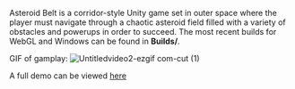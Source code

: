 Asteroid Belt is a corridor-style Unity game set in outer space where the player must navigate through a chaotic asteroid field filled with a variety of obstacles and powerups in order to succeed. The most recent builds for WebGL and Windows can be found in **Builds/**.

GIF of gamplay:
![Untitledvideo2-ezgif com-cut (1)](https://github.com/user-attachments/assets/157faf4f-9338-4066-988b-440d2acdfc00)

A full demo can be viewed [here](https://drive.google.com/file/d/1-Yf5v7cjNQkGwAcXnuPloyU7jWf7xaz2/view?usp=sharing)
